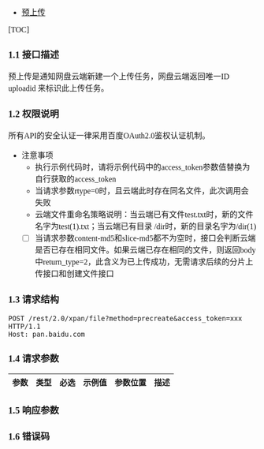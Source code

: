 <font face="Simsun" size=3>

- [预上传](https://pan.baidu.com/union/doc/3ksg0s9r7) 

[TOC]

### 1.1 接口描述

预上传是通知网盘云端新建一个上传任务，网盘云端返回唯一ID uploadid 来标识此上传任务。

### 1.2 权限说明

所有API的安全认证一律采用百度OAuth2.0鉴权认证机制。

- 注意事项
  - 执行示例代码时，请将示例代码中的access_token参数值替换为自行获取的access_token
  - 当请求参数rtype=0时，且云端此时存在同名文件，此次调用会失败
  - 云端文件重命名策略说明：当云端已有文件test.txt时，新的文件名字为test(1).txt；当云端已有目录 /dir时，新的目录名字为/dir(1)
  - [ ] 当请求参数content-md5和slice-md5都不为空时，接口会判断云端是否已存在相同文件。如果云端已存在相同的文件，则返回body中return_type=2，此含义为已上传成功，无需请求后续的分片上传接口和创建文件接口

### 1.3 请求结构

~~~
POST /rest/2.0/xpan/file?method=precreate&access_token=xxx HTTP/1.1
Host: pan.baidu.com
~~~

### 1.4 请求参数

参数 | 类型 | 必选 | 示例值 | 参数位置 | 描述
---|---|---|---|---|---

### 1.5 响应参数

### 1.6 错误码

</font>
